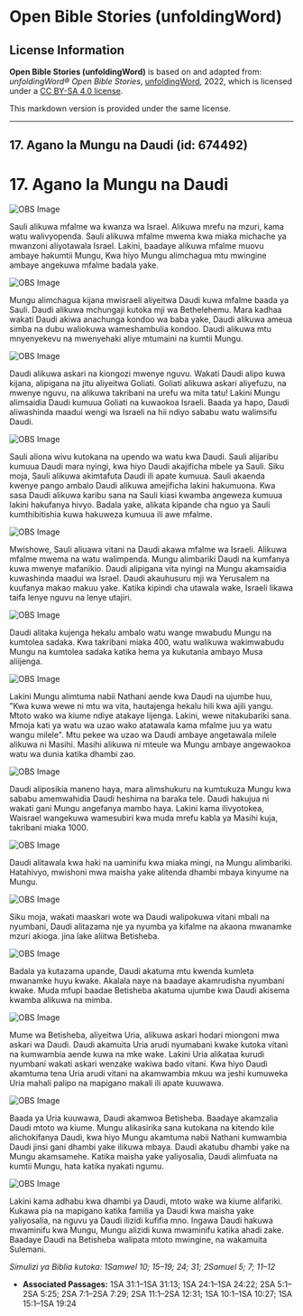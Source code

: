 # Open Bible Stories (unfoldingWord)

## License Information

**Open Bible Stories (unfoldingWord)** is based on and adapted from: _unfoldingWord® Open Bible Stories_, [unfoldingWord](https://unfoldingword.org/utw), 2022, which is licensed under a [CC BY-SA 4.0 license](https://creativecommons.org/licenses/by-sa/4.0/legalcode.en).

This markdown version is provided under the same license.



--------------------------------

## 17. Agano la Mungu na Daudi (id: 674492)

17\. Agano la Mungu na Daudi
============================

![OBS Image](https://cdn.door43.org/obs/jpg/360px/obs-en-17-01.jpg)

Sauli alikuwa mfalme wa kwanza wa Israel. Alikuwa mrefu na mzuri, kama watu walivyopenda. Sauli alikuwa mfalme mwema kwa miaka michache ya mwanzoni aliyotawala Israel. Lakini, baadaye alikuwa mfalme muovu ambaye hakumtii Mungu, Kwa hiyo Mungu alimchagua mtu mwingine ambaye angekuwa mfalme badala yake.

![OBS Image](https://cdn.door43.org/obs/jpg/360px/obs-en-17-02.jpg)

Mungu alimchagua kijana mwisraeli aliyeitwa Daudi kuwa mfalme baada ya Sauli. Daudi alikuwa mchungaji kutoka mji wa Bethelehemu. Mara kadhaa wakati Daudi akiwa anachunga kondoo wa baba yake, Daudi alikuwa ameua simba na dubu waliokuwa wameshambulia kondoo. Daudi alikuwa mtu mnyenyekevu na mwenyehaki aliye mtumaini na kumtii Mungu.

![OBS Image](https://cdn.door43.org/obs/jpg/360px/obs-en-17-03.jpg)

Daudi alikuwa askari na kiongozi mwenye nguvu. Wakati Daudi alipo kuwa kijana, alipigana na jitu aliyeitwa Goliati. Goliati alikuwa askari aliyefuzu, na mwenye nguvu, na alikuwa takribani na urefu wa mita tatu! Lakini Mungu alimsaidia Daudi kumuua Goliati na kuwaokoa Israeli. Baada ya hapo, Daudi aliwashinda maadui wengi wa Israeli na hii ndiyo sababu watu walimsifu Daudi.

![OBS Image](https://cdn.door43.org/obs/jpg/360px/obs-en-17-04.jpg)

Sauli aliona wivu kutokana na upendo wa watu kwa Daudi. Sauli alijaribu kumuua Daudi mara nyingi, kwa hiyo Daudi akajificha mbele ya Sauli. Siku moja, Sauli alikuwa akimtafuta Daudi ili apate kumuua. Sauli akaenda kwenye pango ambalo Daudi alikuwa amejificha lakini hakumuona. Kwa sasa Daudi alikuwa karibu sana na Sauli kiasi kwamba angeweza kumuua lakini hakufanya hivyo. Badala yake, alikata kipande cha nguo ya Sauli kumthibitishia kuwa hakuweza kumuua ili awe mfalme.

![OBS Image](https://cdn.door43.org/obs/jpg/360px/obs-en-17-05.jpg)

Mwishowe, Sauli aliuawa vitani na Daudi akawa mfalme wa Israeli. Alikuwa mfalme mwema na watu walimpenda. Mungu alimbariki Daudi na kumfanya kuwa mwenye mafanikio. Daudi alipigana vita nyingi na Mungu akamsaidia kuwashinda maadui wa Israel. Daudi akauhusuru mji wa Yerusalem na kuufanya makao makuu yake. Katika kipindi cha utawala wake, Israeli likawa taifa lenye nguvu na lenye utajiri.

![OBS Image](https://cdn.door43.org/obs/jpg/360px/obs-en-17-06.jpg)

Daudi alitaka kujenga hekalu ambalo watu wange mwabudu Mungu na kumtolea sadaka. Kwa takribani miaka 400, watu walikuwa wakimwabudu Mungu na kumtolea sadaka katika hema ya kukutania ambayo Musa aliijenga.

![OBS Image](https://cdn.door43.org/obs/jpg/360px/obs-en-17-07.jpg)

Lakini Mungu alimtuma nabii Nathani aende kwa Daudi na ujumbe huu, "Kwa kuwa wewe ni mtu wa vita, hautajenga hekalu hili kwa ajili yangu. Mtoto wako wa kiume ndiye atakaye lijenga. Lakini, wewe nitakubariki sana. Mmoja kati ya watu wa uzao wako atatawala kama mfalme juu ya watu wangu milele". Mtu pekee wa uzao wa Daudi ambaye angetawala milele alikuwa ni Masihi. Masihi alikuwa ni mteule wa Mungu ambaye angewaokoa watu wa dunia katika dhambi zao.

![OBS Image](https://cdn.door43.org/obs/jpg/360px/obs-en-17-08.jpg)

Daudi aliposikia maneno haya, mara alimshukuru na kumtukuza Mungu kwa sababu amemwahidia Daudi heshima na baraka tele. Daudi hakujua ni wakati gani Mungu angefanya mambo haya. Lakini kama ilivyotokea, Waisrael wangekuwa wamesubiri kwa muda mrefu kabla ya Masihi kuja, takribani miaka 1000\.

![OBS Image](https://cdn.door43.org/obs/jpg/360px/obs-en-17-09.jpg)

Daudi alitawala kwa haki na uaminifu kwa miaka mingi, na Mungu alimbariki. Hatahivyo, mwishoni mwa maisha yake alitenda dhambi mbaya kinyume na Mungu.

![OBS Image](https://cdn.door43.org/obs/jpg/360px/obs-en-17-10.jpg)

Siku moja, wakati maaskari wote wa Daudi walipokuwa vitani mbali na nyumbani, Daudi alitazama nje ya nyumba ya kifalme na akaona mwanamke mzuri akioga. jina lake aliitwa Betisheba.

![OBS Image](https://cdn.door43.org/obs/jpg/360px/obs-en-17-11.jpg)

Badala ya kutazama upande, Daudi akatuma mtu kwenda kumleta mwanamke huyu kwake. Akalala naye na baadaye akamrudisha nyumbani kwake. Muda mfupi baadae Betisheba akatuma ujumbe kwa Daudi akisema kwamba alikuwa na mimba.

![OBS Image](https://cdn.door43.org/obs/jpg/360px/obs-en-17-12.jpg)

Mume wa Betisheba, aliyeitwa Uria, alikuwa askari hodari miongoni mwa askari wa Daudi. Daudi akamuita Uria arudi nyumabani kwake kutoka vitani na kumwambia aende kuwa na mke wake. Lakini Uria alikataa kurudi nyumbani wakati askari wenzake wakiwa bado vitani. Kwa hiyo Daudi akamtuma tena Uria arudi vitani na akamwambia mkuu wa jeshi kumuweka Uria mahali palipo na mapigano makali ili apate kuuwawa.

![OBS Image](https://cdn.door43.org/obs/jpg/360px/obs-en-17-13.jpg)

Baada ya Uria kuuwawa, Daudi akamwoa Betisheba. Baadaye akamzalia Daudi mtoto wa kiume. Mungu alikasirika sana kutokana na kitendo kile alichokifanya Daudi, kwa hiyo Mungu akamtuma nabii Nathani kumwambia Daudi jinsi gani dhambi yake ilikuwa mbaya. Daudi akatubu dhambi yake na Mungu akamsamehe. Katika maisha yake yaliyosalia, Daudi alimfuata na kumtii Mungu, hata katika nyakati ngumu.

![OBS Image](https://cdn.door43.org/obs/jpg/360px/obs-en-17-14.jpg)

Lakini kama adhabu kwa dhambi ya Daudi, mtoto wake wa kiume alifariki. Kukawa pia na mapigano katika familia ya Daudi kwa maisha yake yaliyosalia, na nguvu ya Daudi ilizidi kufifia mno. Ingawa Daudi hakuwa mwaminifu kwa Mungu, Mungu alizidi kuwa mwaminifu katika ahadi zake. Baadaye Daudi na Betisheba walipata mtoto mwingine, na wakamuita Sulemani.

*Simulizi ya Biblia kutoka: 1Samwel 10; 15–19; 24; 31; 2Samuel 5; 7; 11–12*

* **Associated Passages:** 1SA 31:1–1SA 31:13; 1SA 24:1–1SA 24:22; 2SA 5:1–2SA 5:25; 2SA 7:1–2SA 7:29; 2SA 11:1–2SA 12:31; 1SA 10:1–1SA 10:27; 1SA 15:1–1SA 19:24

